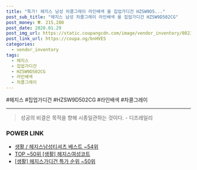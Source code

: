 ```yaml
--- 
title: "특가! 헤지스 남성 차콜그레이 라인배색 울 집업가디건 HZSW9D5..." 
post_sub_title: "헤지스 남성 차콜그레이 라인배색 울 집업가디건 HZSW9D502CG" 
post_money: ₩. 215,280 
post_date: 2020.01.29 
post_img_url: https://static.coupangcdn.com/image/vendor_inventory/0823/4e8468ebdcaf557d0212f50da36b1b4792d71bf116d7483a5a9805312aa7.jpg 
post_link_url: https://coupa.ng/bnHVES 
categories: 
  - vendor_inventory 
tags: 
  - 헤지스 
  - 집업가디건 
  - HZSW9D502CG 
  - 라인배색 
  - 차콜그레이 
--- 
```

  #헤지스 #집업가디건 #HZSW9D502CG #라인배색 #차콜그레이 
<hr> 

> 성공의 비결은 목적을 향해 시종일관하는 것이다. - 디즈레일리 


### POWER LINK

* <a href="https://blog.naver.com/santokki14/221785746558" target="_blank">생활 / 헤지스남성티셔츠 베스트 ~54위</a>
* <a href="https://blog.naver.com/an0733/221786709205" target="_blank"> TOP ~50위 [생활] 헤지스여성코트</a>
* <a href="https://blog.naver.com/sakai111/221788275967" target="_blank"> [생활] 헤지스가디건 특가 순위 ~50위</a>
